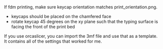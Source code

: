 If fdm printing, make sure keycap orientation matches print_orientation.png. 
* keycaps should be placed on the chamfered face
* rotate keycap 45 degrees on the xy plane such that the typing surface is facing the front of the print bed

If you use orcaslicer, you can import the 3mf file and use that as a template. It contains all of the settings that worked for me.
